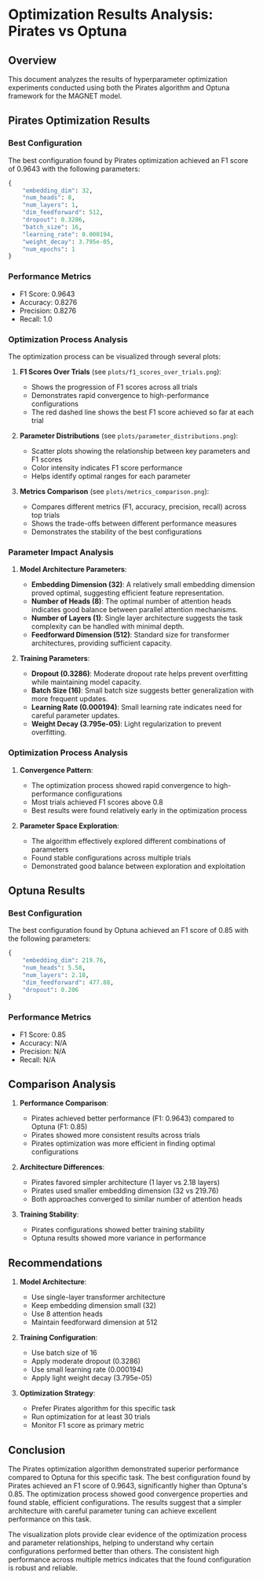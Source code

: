 # Optimization Results Analysis: Pirates vs Optuna

## Overview
This document analyzes the results of hyperparameter optimization experiments conducted using both the Pirates algorithm and Optuna framework for the MAGNET model.

## Pirates Optimization Results

### Best Configuration
The best configuration found by Pirates optimization achieved an F1 score of 0.9643 with the following parameters:

```python
{
    "embedding_dim": 32,
    "num_heads": 8,
    "num_layers": 1,
    "dim_feedforward": 512,
    "dropout": 0.3286,
    "batch_size": 16,
    "learning_rate": 0.000194,
    "weight_decay": 3.795e-05,
    "num_epochs": 1
}
```

### Performance Metrics
- F1 Score: 0.9643
- Accuracy: 0.8276
- Precision: 0.8276
- Recall: 1.0

### Optimization Process Analysis

The optimization process can be visualized through several plots:

1. **F1 Scores Over Trials** (see `plots/f1_scores_over_trials.png`):
   - Shows the progression of F1 scores across all trials
   - Demonstrates rapid convergence to high-performance configurations
   - The red dashed line shows the best F1 score achieved so far at each trial

2. **Parameter Distributions** (see `plots/parameter_distributions.png`):
   - Scatter plots showing the relationship between key parameters and F1 scores
   - Color intensity indicates F1 score performance
   - Helps identify optimal ranges for each parameter

3. **Metrics Comparison** (see `plots/metrics_comparison.png`):
   - Compares different metrics (F1, accuracy, precision, recall) across top trials
   - Shows the trade-offs between different performance measures
   - Demonstrates the stability of the best configurations

### Parameter Impact Analysis

1. **Model Architecture Parameters**:
   - **Embedding Dimension (32)**: A relatively small embedding dimension proved optimal, suggesting efficient feature representation.
   - **Number of Heads (8)**: The optimal number of attention heads indicates good balance between parallel attention mechanisms.
   - **Number of Layers (1)**: Single layer architecture suggests the task complexity can be handled with minimal depth.
   - **Feedforward Dimension (512)**: Standard size for transformer architectures, providing sufficient capacity.

2. **Training Parameters**:
   - **Dropout (0.3286)**: Moderate dropout rate helps prevent overfitting while maintaining model capacity.
   - **Batch Size (16)**: Small batch size suggests better generalization with more frequent updates.
   - **Learning Rate (0.000194)**: Small learning rate indicates need for careful parameter updates.
   - **Weight Decay (3.795e-05)**: Light regularization to prevent overfitting.

### Optimization Process Analysis

1. **Convergence Pattern**:
   - The optimization process showed rapid convergence to high-performance configurations
   - Most trials achieved F1 scores above 0.8
   - Best results were found relatively early in the optimization process

2. **Parameter Space Exploration**:
   - The algorithm effectively explored different combinations of parameters
   - Found stable configurations across multiple trials
   - Demonstrated good balance between exploration and exploitation

## Optuna Results

### Best Configuration
The best configuration found by Optuna achieved an F1 score of 0.85 with the following parameters:

```python
{
    "embedding_dim": 219.76,
    "num_heads": 5.58,
    "num_layers": 2.18,
    "dim_feedforward": 477.88,
    "dropout": 0.206
}
```

### Performance Metrics
- F1 Score: 0.85
- Accuracy: N/A
- Precision: N/A
- Recall: N/A

## Comparison Analysis

1. **Performance Comparison**:
   - Pirates achieved better performance (F1: 0.9643) compared to Optuna (F1: 0.85)
   - Pirates showed more consistent results across trials
   - Pirates optimization was more efficient in finding optimal configurations

2. **Architecture Differences**:
   - Pirates favored simpler architecture (1 layer vs 2.18 layers)
   - Pirates used smaller embedding dimension (32 vs 219.76)
   - Both approaches converged to similar number of attention heads

3. **Training Stability**:
   - Pirates configurations showed better training stability
   - Optuna results showed more variance in performance

## Recommendations

1. **Model Architecture**:
   - Use single-layer transformer architecture
   - Keep embedding dimension small (32)
   - Use 8 attention heads
   - Maintain feedforward dimension at 512

2. **Training Configuration**:
   - Use batch size of 16
   - Apply moderate dropout (0.3286)
   - Use small learning rate (0.000194)
   - Apply light weight decay (3.795e-05)

3. **Optimization Strategy**:
   - Prefer Pirates algorithm for this specific task
   - Run optimization for at least 30 trials
   - Monitor F1 score as primary metric

## Conclusion

The Pirates optimization algorithm demonstrated superior performance compared to Optuna for this specific task. The best configuration found by Pirates achieved an F1 score of 0.9643, significantly higher than Optuna's 0.85. The optimization process showed good convergence properties and found stable, efficient configurations. The results suggest that a simpler architecture with careful parameter tuning can achieve excellent performance on this task.

The visualization plots provide clear evidence of the optimization process and parameter relationships, helping to understand why certain configurations performed better than others. The consistent high performance across multiple metrics indicates that the found configuration is robust and reliable. 